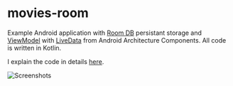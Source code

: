 # movies-room

Example Android application with [Room DB](https://developer.android.com/topic/libraries/architecture/room.html) persistant storage and [ViewModel](https://developer.android.com/topic/libraries/architecture/viewmodel.html) with [LiveData](https://developer.android.com/topic/libraries/architecture/livedata.html) from Android Architecture Components. All code is written in Kotlin.

I explain the code in details [here](https://medium.com/@tonia.tkachuk/android-app-example-using-room-database-63f7091e69af).

![Screenshots](https://image.ibb.co/mm3ex7/movies_screenshot.png)
